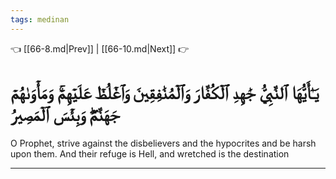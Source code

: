 ```yaml
---
tags: medinan
---
```


👈 [[66-8.md|Prev]] | [[66-10.md|Next]] 👉

# يَـٰٓأَيُّهَا ٱلنَّبِيُّ جَٰهِدِ ٱلۡكُفَّارَ وَٱلۡمُنَٰفِقِينَ وَٱغۡلُظۡ عَلَيۡهِمۡۚ وَمَأۡوَىٰهُمۡ جَهَنَّمُۖ وَبِئۡسَ ٱلۡمَصِيرُ

O Prophet, strive against the disbelievers and the hypocrites and be harsh upon them. And their refuge is Hell, and wretched is the destination

---

